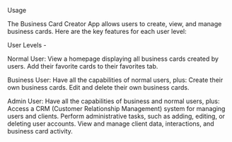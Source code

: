 Usage


The Business Card Creator App allows users to create, view, and manage business cards. Here are the key features for each user level:


User Levels -

Normal User:
View a homepage displaying all business cards created by users.
Add their favorite cards to their favorites tab.

Business User:
Have all the capabilities of normal users, plus:
Create their own business cards.
Edit and delete their own business cards.

Admin User:
Have all the capabilities of business and normal users, plus:
Access a CRM (Customer Relationship Management) system for managing users and clients.
Perform administrative tasks, such as adding, editing, or deleting user accounts.
View and manage client data, interactions, and business card activity.
